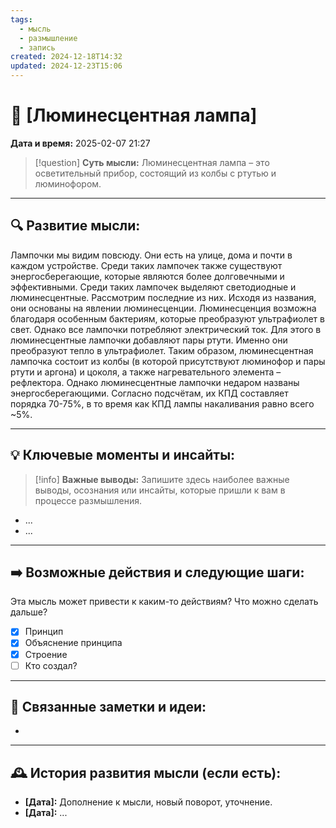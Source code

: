 ```yaml
---
tags:
  - мысль
  - размышление
  - запись
created: 2024-12-18T14:32
updated: 2024-12-23T15:06
---
```


# 💭  [Люминесцентная лампа]

**Дата и время:** 2025-02-07 21:27

> [!question] **Суть мысли:**
> Люминесцентная лампа – это осветительный прибор, состоящий из колбы с ртутью и люминофором.

---

## 🔍 Развитие мысли:

Лампочки мы видим повсюду. Они есть на улице, дома и почти в каждом устройстве. Среди таких лампочек также существуют энергосберегающие, которые являются более долговечными и эффективными. Среди таких лампочек выделяют светодиодные и люминесцентные.
Рассмотрим последние из них. Исходя из названия, они основаны на явлении люминесценции. Люминесценция возможна благодаря особенным бактериям, которые преобразуют ультрафиолет в свет. Однако все лампочки потребляют электрический ток. Для этого в люминесцентные лампочки добавляют пары ртути. Именно они преобразуют тепло в ультрафиолет.
Таким образом, люминесцентная лампочка состоит из колбы (в которой присутствуют люминофор и пары ртути и аргона) и цоколя, а также нагревательного элемента – рефлектора.
Однако люминесцентные лампочки недаром названы энергосберегающими. Согласно подсчётам, их КПД составляет порядка 70-75%, в то время как КПД лампы накаливания равно всего ~5%.

---

## 💡 Ключевые моменты и инсайты:

> [!info] **Важные выводы:**
> Запишите здесь наиболее важные выводы, осознания или инсайты, которые пришли к вам в процессе размышления.

- ...
- ...

---

## ➡️ Возможные действия и следующие шаги:

Эта мысль может привести к каким-то действиям? Что можно сделать дальше?

- [x] Принцип 
- [x] Объяснение принципа
- [x] Строение
- [ ] Кто создал?
---

## 🔄 Связанные заметки и идеи:

- 

---

## 🕰️ История развития мысли (если есть):

* **[Дата]:**  Дополнение к мысли, новый поворот, уточнение.
* **[Дата]:**  ...
